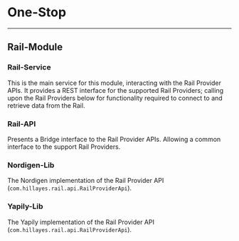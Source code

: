 
# One-Stop

---
## Rail-Module
### Rail-Service
This is the main service for this module, interacting with the Rail Provider APIs.
It provides a REST interface for the supported Rail Providers; calling upon the
Rail Providers below for functionality required to connect to and retrieve data from
the Rail.

### Rail-API
Presents a Bridge interface to the Rail Provider APIs. Allowing a common
interface to the support Rail Providers.

### Nordigen-Lib
The Nordigen implementation of the Rail Provider API (`com.hillayes.rail.api.RailProviderApi`).

### Yapily-Lib
The Yapily implementation of the Rail Provider API (`com.hillayes.rail.api.RailProviderApi`).
